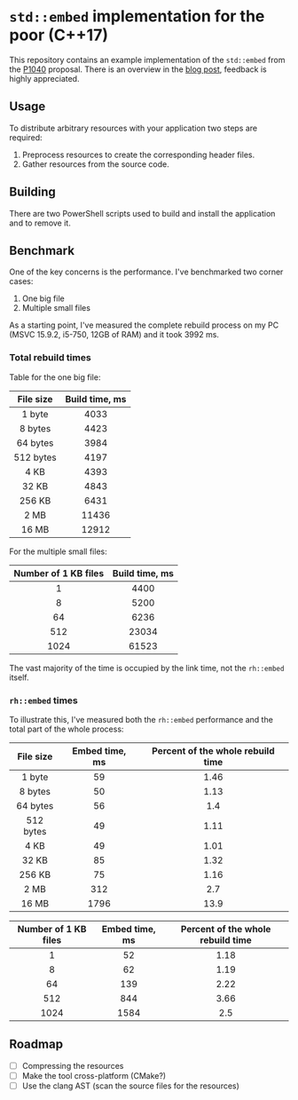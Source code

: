 ﻿# `std::embed` implementation for the poor (C++17)

This repository contains an example implementation of the `std::embed` from the [P1040](https://wg21.link/p1040) proposal. There is an overview in the [blog post](https://mklimenko.github.io/english/2018/11/26/stdembed-for-the-poor/), feedback is highly appreciated.

## Usage

To distribute arbitrary resources with your application two steps are required:

1. Preprocess resources to create the corresponding header files.
2. Gather resources from the source code. 

## Building

There are two PowerShell scripts used to build and install the application and to remove it.

## Benchmark

One of the key concerns is the performance. I've benchmarked two corner cases:

1. One big file
2. Multiple small files

As a starting point, I've measured the complete rebuild process on my PC (MSVC 15.9.2, i5-750, 12GB of RAM) and it took 3992 ms.

### Total rebuild times

Table for the one big file:

| File size 	| Build time, ms 	|
|:---------:	|:--------------:	|
|   1 byte  	|      4033      	|
|  8 bytes  	|      4423      	|
|  64 bytes 	|      3984      	|
| 512 bytes 	|      4197      	|
|    4 KB   	|      4393      	|
|   32 KB   	|      4843      	|
|   256 KB  	|      6431      	|
|    2 MB   	|      11436     	|
|   16 MB   	|      12912     	|

For the multiple small files:

| Number of 1 KB files 	| Build time, ms 	|
|:--------------------:	|:--------------:	|
|           1          	|      4400      	|
|           8          	|      5200      	|
|          64          	|      6236      	|
|          512         	|      23034     	|
|         1024         	|      61523     	|

The vast majority of the time is occupied by the link time, not the `rh::embed` itself.

### `rh::embed` times

To illustrate this, I've measured both the `rh::embed` performance and the total part of the whole process:

| File size 	| Embed time, ms 	| Percent of the whole rebuild time 	|
|:---------:	|:--------------:	|:---------------------------------:	|
|   1 byte  	|       59       	|                1.46               	|
|  8 bytes  	|       50       	|                1.13               	|
|  64 bytes 	|       56       	|                1.4                	|
| 512 bytes 	|       49       	|                1.11               	|
|    4 KB   	|       49       	|                1.01               	|
|   32 KB   	|       85       	|                1.32               	|
|   256 KB  	|       75       	|                1.16               	|
|    2 MB   	|       312      	|                2.7                	|
|   16 MB   	|      1796      	|                13.9               	|

| Number of 1 KB files 	| Embed time, ms 	| Percent of the whole rebuild time 	|
|:--------------------:	|:--------------:	|:---------------------------------:	|
|           1          	|       52       	|                1.18               	|
|           8          	|       62       	|                1.19               	|
|          64          	|       139      	|                2.22               	|
|          512         	|       844      	|                3.66               	|
|         1024         	|      1584      	|                2.5                	|


## Roadmap

- [ ] Compressing the resources
- [ ] Make the tool cross-platform (CMake?)
- [ ] Use the clang AST (scan the source files for the resources)